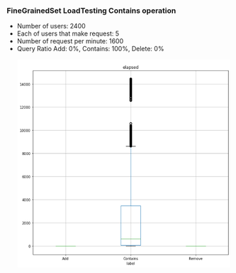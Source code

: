 ### FineGrainedSet LoadTesting Contains operation
- Number of users: 2400
- Each of users that make request: 5
- Number of request per minute: 1600
- Query Ratio Add: 0%, Contains: 100%, Delete: 0% <br><br>
![Contains.png](Contains.png "Contains operation")